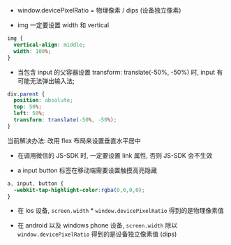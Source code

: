 - window.devicePixelRatio = 物理像素 / dips (设备独立像素)  

- img 一定要设置 width 和 vertical
```css
img {
  vertical-align: middle;
  width: 100%;
}
```

- 当包含 input 的父容器设置 transform: translate(-50%, -50%) 时, input 有可能无法弹出输入法;
```css
div.parent {
  position: absolute;
  top: 50%;
  left: 50%;
  transform: translate(-50%, -50%);
}
```
当前解决办法: 改用 flex 布局来设置垂直水平居中

- 在调用微信的 JS-SDK 时, 一定要设置 link 属性, 否则 JS-SDK 会不生效

- a input button 标签在移动端需要设置触摸高亮隐藏
```css
a, input, button {
  -webkit-tap-highlight-color:rgba(0,0,0,0);
}
```

- 在 ios 设备, `screen.width` * `window.devicePixelRatio` 得到的是物理像素值

- 在 android 以及 windows phone 设备, `screen.width` 除以 `window.devicePixelRatio` 得到的是设备独立像素值 (dips)
